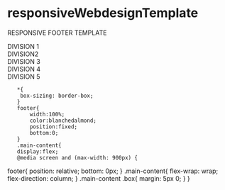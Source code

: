 # responsiveWebdesignTemplate
RESPONSIVE FOOTER TEMPLATE
 <footer>
        <div class="main-content">
<div class="box">DIVISION 1</div>
<div class="box"> DIVISION2</div>
<div class="box"> DIVISION 3</div>
<div class="box">DIVISION 4</div>
<div class="box">DIVISION 5</div>
        </div>
    </footer>
    
    
       *{
        box-sizing: border-box;
       }
       footer{
           width:100%;
           color:blanchedalmond;
           position:fixed;
           bottom:0;
       }
       .main-content{
       display:flex;
       @media screen and (max-width: 900px) {
  footer{
    position: relative;
    bottom: 0px;
  }
  .main-content{
    flex-wrap: wrap;
    flex-direction: column;
  }
  .main-content .box{
    margin: 5px 0;
  }
}
